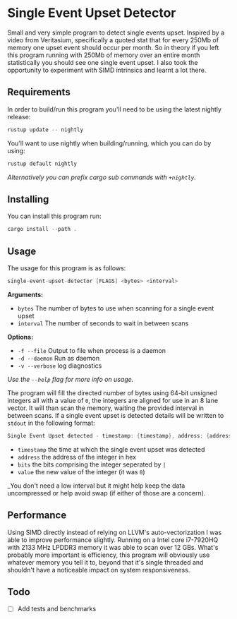 # Single Event Upset Detector
Small and very simple program to detect single events upset. Inspired by a video from Veritasium,
specifically a quoted stat that for every 250Mb of memory one upset event should occur per month.
So in theory if you left this program running with 250Mb of memory over an entire month 
statistically you should see one single event upset. I also took the opportunity to experiment with
SIMD intrinsics and learnt a lot there.

## Requirements
In order to build/run this program you'll need to be using the latest nightly release:
```asm
rustup update -- nightly
```

You'll want to use nightly when building/running, which you can do by using:
```asm
rustup default nightly
```

_Alternatively you can prefix cargo sub commands with `+nightly`._

## Installing
You can install this program run:
```asm
cargo install --path .
```

## Usage
The usage for this program is as follows:

```asm
single-event-upset-detector [FLAGS] <bytes> <interval>
```

__Arguments:__
* `bytes` The number of bytes to use when scanning for a single event upset 
* `interval` The number of seconds to wait in between scans

__Options:__
* `-f --file` Output to file when process is a daemon
* `-d --daemon` Run as daemon
* `-v --verbose` log diagnostics

_Use the `--help` flag for more info on usage._

The program will fill the directed number of bytes using 64-bit unsigned integers all with a value 
of `0`, the integers are aligned for use in an 8 lane vector. It will than scan the memory, waiting 
the provided interval in between scans. If a single event upset is detected details will be written
to `stdout` in the following format:

```asm
Single Event Upset detected - timestamp: {timestamp}, address: {address}, bits: {bits}, value: {value}
```

* `timestamp` the time at which the single event upset was detected
* `address` the address of the integer in hex
* `bits` the bits comprising the integer seperated by `|`
* `value` the new value of the integer (it was `0`)

_You don't need a low interval but it might help keep the data uncompressed or help avoid swap (if
either of those are a concern).

## Performance
Using SIMD directly instead of relying on LLVM's auto-vectorization I was able to improve 
performance slightly. Running on a Intel core i7-7920HQ with 2133 MHz LPDDR3 memory it was
able to scan over 12 GBs. What's probably more important is efficiency, this program will
obviously use whatever memory you tell it to, beyond that it's single threaded and shouldn't
have a noticeable impact on system responsiveness.

## Todo
* [ ] Add tests and benchmarks


